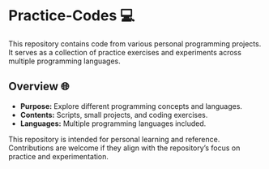 # Practice-Codes 💻

This repository contains code from various personal programming projects. It serves as a collection of practice exercises and experiments across multiple programming languages.

## Overview 🌐

- **Purpose:** Explore different programming concepts and languages.
- **Contents:** Scripts, small projects, and coding exercises.
- **Languages:** Multiple programming languages included.

This repository is intended for personal learning and reference. Contributions are welcome if they align with the repository’s focus on practice and experimentation.
